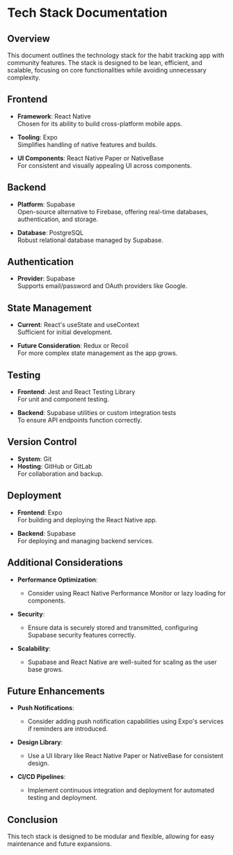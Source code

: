 
# Tech Stack Documentation

## Overview

This document outlines the technology stack for the habit tracking app with community features. The stack is designed to be lean, efficient, and scalable, focusing on core functionalities while avoiding unnecessary complexity.

## Frontend

- **Framework**: React Native  
  Chosen for its ability to build cross-platform mobile apps.

- **Tooling**: Expo  
  Simplifies handling of native features and builds.

- **UI Components**: React Native Paper or NativeBase  
  For consistent and visually appealing UI across components.

## Backend

- **Platform**: Supabase  
  Open-source alternative to Firebase, offering real-time databases, authentication, and storage.

- **Database**: PostgreSQL  
  Robust relational database managed by Supabase.

## Authentication

- **Provider**: Supabase  
  Supports email/password and OAuth providers like Google.

## State Management

- **Current**: React's useState and useContext  
  Sufficient for initial development.

- **Future Consideration**: Redux or Recoil  
  For more complex state management as the app grows.

## Testing

- **Frontend**: Jest and React Testing Library  
  For unit and component testing.

- **Backend**: Supabase utilities or custom integration tests  
  To ensure API endpoints function correctly.

## Version Control

- **System**: Git  
- **Hosting**: GitHub or GitLab  
  For collaboration and backup.

## Deployment

- **Frontend**: Expo  
  For building and deploying the React Native app.

- **Backend**: Supabase  
  For deploying and managing backend services.

## Additional Considerations

- **Performance Optimization**:  
  - Consider using React Native Performance Monitor or lazy loading for components.

- **Security**:  
  - Ensure data is securely stored and transmitted, configuring Supabase security features correctly.

- **Scalability**:  
  - Supabase and React Native are well-suited for scaling as the user base grows.

## Future Enhancements

- **Push Notifications**:  
  - Consider adding push notification capabilities using Expo's services if reminders are introduced.

- **Design Library**:  
  - Use a UI library like React Native Paper or NativeBase for consistent design.

- **CI/CD Pipelines**:  
  - Implement continuous integration and deployment for automated testing and deployment.

## Conclusion

This tech stack is designed to be modular and flexible, allowing for easy maintenance and future expansions.
